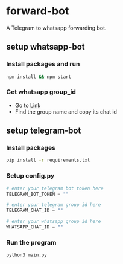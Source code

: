 # forward-bot
A Telegram to whatsapp forwarding bot.

## setup whatsapp-bot
### Install packages and run
```bash
npm install && npm start
```

### Get whatsapp group_id
- Go to <a href="http://localhost:3000/chats">Link</a>
- Find the group name and copy its chat id

## setup telegram-bot
### Install packages 
```bash
pip install -r requirements.txt
```

### Setup config.py
```python
# enter your telegram bot token here
TELEGRAM_BOT_TOKEN = ""

# enter your telegram group id here
TELEGRAM_CHAT_ID = ""

# enter your whatsapp group id here
WHATSAPP_CHAT_ID = ""
```

### Run the program
```bash
python3 main.py
```
